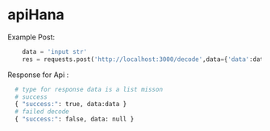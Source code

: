 # apiHana


Example Post:
```py
    data = 'input str'
    res = requests.post('http://localhost:3000/decode',data={'data':data'}).json()
```
Response for Api :
```py
  # type for response data is a list misson 
  # success
  { "success:": true, data:data }
  # failed decode
  { "success:": false, data: null }
  

```
